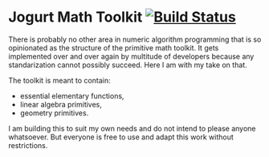 Jogurt Math Toolkit [![Build Status](https://travis-ci.org/mkacz91/math.svg?branch=master)](https://travis-ci.org/mkacz91/math)
===================

There is probably no other area in numeric algorithm programming that is so opinionated as the
structure of the primitive math toolkit. It gets implemented over and over again by multitude of
developers because any standarization cannot possibly succeed. Here I am with my take on that.

The toolkit is meant to contain:

  * essential elementary functions,
  * linear algebra primitives,
  * geometry primitives.

I am building this to suit my own needs and do not intend to please anyone whatsoever. But everyone
is free to use and adapt this work without restrictions.
